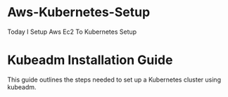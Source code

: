 # Aws-Kubernetes-Setup
Today I Setup Aws Ec2 To Kubernetes Setup 
# Kubeadm Installation Guide
This guide outlines the steps needed to set up a Kubernetes cluster using kubeadm.

